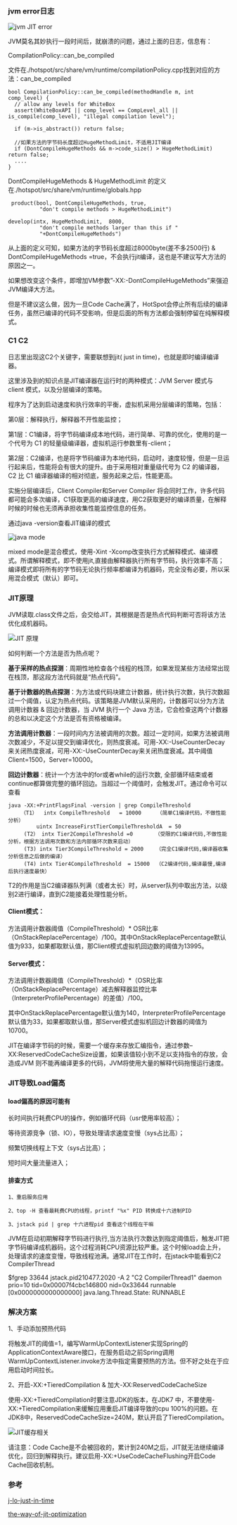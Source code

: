 ### jvm error日志
![jvm JIT error](images/jvm_JIT.png)

JVM莫名其妙执行一段时间后，就崩溃的问题，通过上面的日志，信息有：

CompilationPolicy::can_be_compiled

文件在./hotspot/src/share/vm/runtime/compilationPolicy.cpp找到对应的方法：can_be_compiled
```
bool CompilationPolicy::can_be_compiled(methodHandle m, int comp_level) {
  // allow any levels for WhiteBox
  assert(WhiteBoxAPI || comp_level == CompLevel_all || is_compile(comp_level), "illegal compilation level");
 
  if (m->is_abstract()) return false;
  
  //如果方法的字节码长度超过HugeMethodLimit，不适用JIT编译
  if (DontCompileHugeMethods && m->code_size() > HugeMethodLimit) return false;
  ....
}
```

DontCompileHugeMethods & HugeMethodLimit 的定义在./hotspot/src/share/vm/runtime/globals.hpp
```
 product(bool, DontCompileHugeMethods, true,                               
          "don't compile methods > HugeMethodLimit") 
 
develop(intx, HugeMethodLimit,  8000,                                     
          "don't compile methods larger than this if "                      
          "+DontCompileHugeMethods")  

```
从上面的定义可知，如果方法的字节码长度超过8000byte(差不多2500行) & DontCompileHugeMethods =true，不会执行jit编译，这也是不建议写大方法的原因之一。

如果想改变这个条件，即增加VM参数”-XX:-DontCompileHugeMethods”来强迫JVM编译大方法。

但是不建议这么做，因为一旦Code Cache满了，HotSpot会停止所有后续的编译任务，虽然已编译的代码不受影响，但是后面的所有方法都会强制停留在纯解释模式。

### C1 C2 
日志里出现这C2个关键字，需要联想到jit( just in time)，也就是即时编译编译器。

这里涉及到的知识点是JIT编译器在运行时的两种模式：JVM Server 模式与 client 模式，以及分层编译的策略。

程序为了达到启动速度和执行效率的平衡，虚拟机采用分层编译的策略，包括：

第0层：解释执行，解释器不开性能监控；

第1层：C1编译，将字节码编译成本地代码，进行简单、可靠的优化，使用的是一个代号为 C1 的轻量级编译器，虚拟机运行参数里有-client；

第2层：C2编译，也是将字节码编译为本地代码，启动时，速度较慢，但是一旦运行起来后，性能将会有很大的提升。由于采用相对重量级代号为 C2 的编译器，C2 比 C1 编译器编译的相对彻底，服务起来之后，性能更高。

实施分层编译后，Client Compiler和Server Compiler 将会同时工作，许多代码都可能会多次编译，C1获取更高的编译速度，用C2获取更好的编译质量，在解释时候的时候也无须再承担收集性能监控信息的任务。

通过java -version查看JIT编译的模式

![java mode](images/jvm_mode.png)

mixed mode是混合模式，使用-Xint -Xcomp改变执行方式解释模式、编译模式。所谓解释模式，即不使用jit,直接由解释器执行所有字节码，执行效率不高；编译模式即将所有的字节码无论执行频率都编译为机器码，完全没有必要，所以采用混合模式（默认）即可。

### JIT原理
JVM读取.class文件之后，会交给JIT，其根据是否是热点代码判断可否将该方法优化成机器码。

![JIT 原理](images/JIT.png)

如何判断一个方法是否为热点呢？

**基于采样的热点探测**：周期性地检查各个线程的栈顶，如果发现某些方法经常出现在栈顶，那这段方法代码就是“热点代码”。

**基于计数器的热点探测**：为方法或代码块建立计数器，统计执行次数，执行次数超过一个阈值，认定为热点代码。该策略是JVM默认采用的，计数器可以分为方法调用计数器 & 回边计数器，当 JVM 执行一个 Java 方法，它会检查这两个计数器的总和以决定这个方法是否有资格被编译。

**方法调用计数器**：一段时间内方法被调用的次数。超过一定时间，如果方法被调用次数减少，不足以提交到编译优化，则热度衰减。可用-XX:-UseCounterDecay来关闭热度衰减，可用-XX:-UseCounterDecay来关闭热度衰减。其中阈值Client=1500，Server=10000。

**回边计数器**：统计一个方法中的for或者while的运行次数, 全部循环结束或者continue都算做完整的循环回边。当超过一个阈值时，会触发JIT。通过命令可以查看

```
java -XX:+PrintFlagsFinal -version | grep CompileThreshold
    （T1）  intx CompileThreshold   = 10000     （简单C1编译代码，不做性能分析）                      
         uintx IncreaseFirstTierCompileThresholdA  = 50                                 
     (T2） intx Tier2CompileThreshold =0       （受限的C1编译代码,不做性能分析，根据方法调用次数和方法内部循环次数来启动）                         
     (T3) intx Tier3CompileThreshold = 2000    （完全C1编译代码,编译器收集分析信息之后做的编译）                            
     (T4) intx Tier4CompileThreshold  = 15000  （C2编译代码,编译最慢,编译后执行速度最快）                            
```
T2的作用是当C2编译器队列满（或者太长）时，从server队列中取出方法，以级别2进行编译，直到C2能接着处理性能分析。

#### Client模式：    

方法调用计数器阈值（CompileThreshold）* OSR比率（OnStackReplacePercentage）/100。其中OnStackReplacePercentage默认值为933，如果都取默认值，那Client模式虚拟机回边数的阈值为13995。

#### Server模式：

方法调用计数器阈值（CompileThreshold）*（OSR比率（OnStackReplacePercentage）减去解释器监控比率（InterpreterProfilePercentage）的差值）/100。

其中OnStackReplacePercentage默认值为140，InterpreterProfilePercentage默认值为33，如果都取默认值，那Server模式虚拟机回边计数器的阈值为10700。

JIT在编译字节码的时候，需要一个缓存来存放汇编指令，通过参数–XX:ReservedCodeCacheSize设置，如果该值较小到不足以支持指令的存放，会造成JVM 则不能再编译更多的代码，JVM将使用大量的解释代码拖慢运行速度。

### JIT导致Load偏高

#### load偏高的原因可能有

长时间执行耗费CPU的操作，例如循环代码（usr使用率较高）；

等待资源竞争（锁、IO），导致处理请求速度变慢（sys占比高）；

频繁切换线程上下文（sys占比高）；

短时间大量流量进入；

#### 排查方式
```
1、重启服务应用

2、top -H 查看最耗费CPU的线程，printf "%x" PID 转换成十六进制PID

3、jstack pid | grep 十六进程pid 查看这个线程在干嘛
```
JVM在启动初期解释字节码进行执行,当方法执行次数达到指定阈值后，触发JIT把字节码编译成机器码，这个过程消耗CPU资源比较严重。这个时候load会上升，处理请求的速度变慢，导致线程池满。通常JIT在工作时，在jstack中能看到C2 CompilerThread

$fgrep 33644 jstack.pid210477.2020 -A 2
"C2 CompilerThread1" daemon prio=10 tid=0x00007f4cbc146800 nid=0x33644 runnable [0x0000000000000000]
   java.lang.Thread.State: RUNNABLE
   
### 解决方案
1、手动添加预热代码

将触发JIT的阈值=1，编写WarmUpContextListener实现Spring的ApplicationContextAware接口，在服务启动之前Spring调用WarmUpContextListener.invoke方法中指定需要预热的方法。但不好之处在于应用启动时间拉长。

2、开启-XX:+TieredCompilation & 加大-XX:ReservedCodeCacheSize

使用-XX:+TieredCompilation时要注意JDK的版本，在JDK7 中，不要使用-XX:+TieredCompilation来缓解应用重启JIT编译导致的cpu 100%的问题。在JDK8中，ReservedCodeCacheSize=240M，默认开启了TieredCompilation。

![JIT缓存相关](images/JIT缓存相关.png)

请注意：Code Cache是不会被回收的，累计到240M之后，JIT就无法继续编译优化，回归到解释执行。建议启用-XX:+UseCodeCacheFlushing开启Code Cache回收机制。

### 参考
[j-lo-just-in-time](https://www.ibm.com/developerworks/cn/java/j-lo-just-in-time/index.html)

[the-way-of-jit-optimization](http://www.zhuxingsheng.com/blog/jit-optimization.html)
